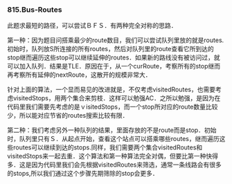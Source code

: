 ### 815.Bus-Routes

此题求最短的路径，可以尝试ＢＦＳ．有两种完全对称的思路．

第一种：因为题目问搭乘最少的route数目，我们可以尝试队列里放的就是routes.初始时，队列放S所连接的所有routes，然后对队列里的route查看它所到达的stop继而遍历这些stop可以继续延伸的routes．如果新的路线没有被访问过，就可以加入队列．结果是TLE．原因在于，从一个curRoute，考察所有的stop继而再考察所有延伸的nextRoute，这散开的规模非常大．

针对上面的算法，一个显而易见的改进就是，不仅考虑visitedRoutes，也需要考虑visitedStops，用两个集合来剪枝．这样可以勉强AC．之所以勉强，是因为在代码里我们需要先考虑的是ｖisitedStops，而一个stop所对应的route数量比较少，所以能对应节省的routes搜索比较有限．

第二种：我们考虑另外一种队列的结果，里面存放的不是route而是stop．初始时，队列里只有Ｓ．从起点开始，查看这个站点可以搭乘哪些routes，继而遍历这些routes可以继续到达的stops.同样，我们需要两个集合visitedRoutes和visitedStops来一起去重．这个算法和第一种算法完全对偶，但要比第一种快得多．这是因为代码里我们会先根据visitedRoutes来筛选，通常一条线路会有很多的stops,所以我们通过这个步骤先期筛除的stop会更多．
